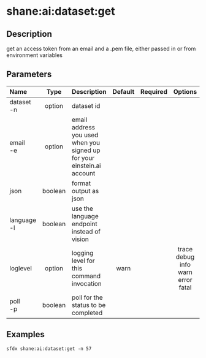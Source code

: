 <!-- This file has been generated with command 'sfdx hardis:doc:plugin:generate'. Please do not update it manually or it may be overwritten -->
# shane:ai:dataset:get

## Description

get an access token from an email and a .pem file, either passed in or from environment variables

## Parameters

|Name|Type|Description|Default|Required|Options|
|:---|:--:|:----------|:-----:|:------:|:-----:|
|dataset<br/>-n|option|dataset id||||
|email<br/>-e|option|email address you used when you signed up for your einstein.ai account||||
|json|boolean|format output as json||||
|language<br/>-l|boolean|use the language endpoint instead of vision||||
|loglevel|option|logging level for this command invocation|warn||trace<br/>debug<br/>info<br/>warn<br/>error<br/>fatal|
|poll<br/>-p|boolean|poll for the status to be completed||||

## Examples

```shell
sfdx shane:ai:dataset:get -n 57
```


